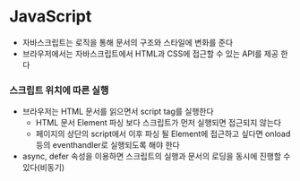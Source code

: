 JavaScript
==========
+ 자바스크립트는 로직을 통해 문서의 구조와 스타일에 변화를 준다
+ 브라우저에서는 자바스크립트에서 HTML과 CSS에 접근할 수 있는 API를 제공 한다
### 스크립트 위치에 따른 실행
+ 브라우저는 HTML 문서를 읽으면서 script tag를 실행한다
    - HTML 문서 Element 파싱 보다 스크립트가 먼저 실행되면 접근되지 않는다
    - 페이지의 상단의 script에서 이후 파싱 될 Element에 접근하고 싶다면 onload등의 eventhandler로 실행되도록 해야 한다
+ async, defer 속성을 이용하면 스크립트의 실행과 문서의 로딩을 동시에 진행할 수 있다(비동기)